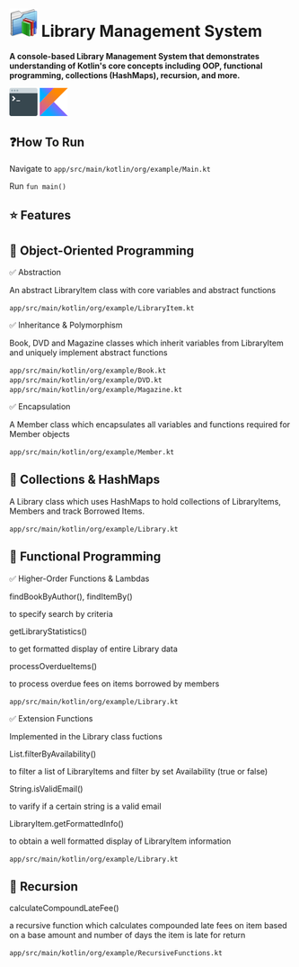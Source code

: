 # <img src="app/src/main/resources/library.png" alt="Library Icon" width="50"/>  Library Management System 
**A console-based Library Management System that demonstrates understanding of Kotlin's core concepts including OOP, functional programming, collections (HashMaps), recursion, and more.**

<img src="app/src/main/resources/cmd.png" alt="Console Icon" width="50"/> <img src="app/src/main/resources/kotlin.png" alt="Kotlin Icon" width="50"/>

## ❓How To Run
Navigate to `app/src/main/kotlin/org/example/Main.kt`

Run `fun main()`

## ⭐️ Features
## 🔶 Object-Oriented Programming ##
✅ Abstraction

An abstract LibraryItem class with core variables and abstract functions 

`app/src/main/kotlin/org/example/LibraryItem.kt`

✅ Inheritance & Polymorphism

Book, DVD and Magazine classes which inherit variables from LibraryItem and uniquely implement abstract functions 

`app/src/main/kotlin/org/example/Book.kt`
`app/src/main/kotlin/org/example/DVD.kt`
`app/src/main/kotlin/org/example/Magazine.kt`

✅ Encapsulation 

A Member class which encapsulates all variables and functions required for Member objects

`app/src/main/kotlin/org/example/Member.kt`

## 🔶 Collections & HashMaps ##

A Library class which uses HashMaps to hold collections of LibraryItems, Members and track Borrowed Items. 

`app/src/main/kotlin/org/example/Library.kt`

## 🔶 Functional Programming ##

✅ Higher-Order Functions & Lambdas

findBookByAuthor(), findItemBy() 

to specify search by criteria

getLibraryStatistics() 

to get formatted display of entire Library data

processOverdueItems() 

to process overdue fees on items borrowed by members

`app/src/main/kotlin/org/example/Library.kt`

✅ Extension Functions

Implemented in the Library class fuctions 

List.filterByAvailability() 

to filter a list of LibraryItems and filter by set Availability (true or false)

String.isValidEmail() 

to varify if a certain string is a valid email

LibraryItem.getFormattedInfo() 

to obtain a well formatted display of LibraryItem information

`app/src/main/kotlin/org/example/Library.kt`

## 🔶 Recursion ##

calculateCompoundLateFee() 

a recursive function which calculates compounded late fees on item based on a base amount and number of days the item is late for return

`app/src/main/kotlin/org/example/RecursiveFunctions.kt`

